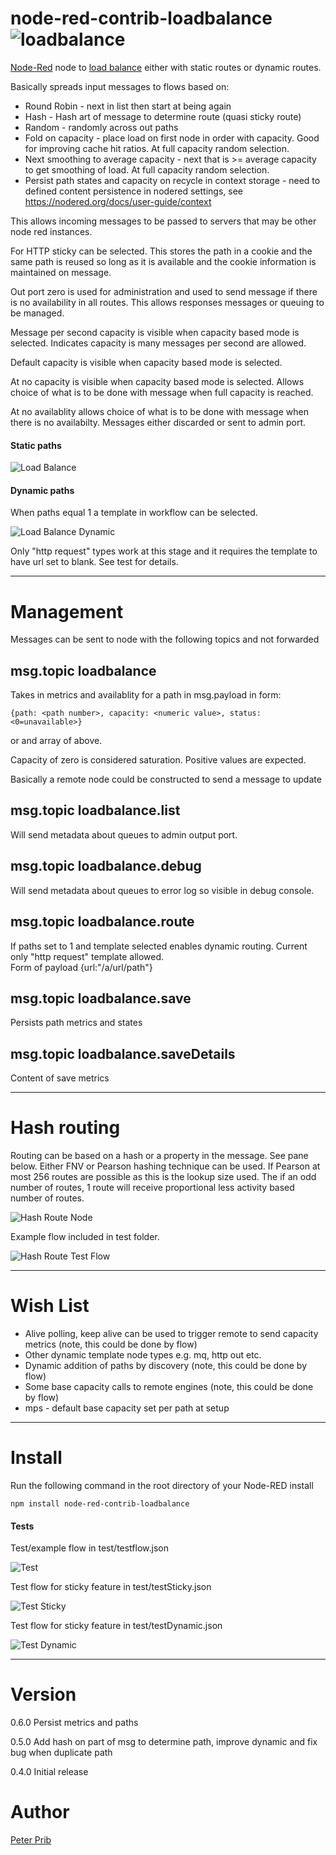 # node-red-contrib-loadbalance ![loadbalance](loadbalance/icons/icons8-multicast-80.png "Load Balance") 

[Node-Red][1] node to [load balance][2] either with static routes or dynamic routes.

Basically spreads input messages to flows based on:
* Round Robin - next in list then start at being again
* Hash - Hash art of message to determine route (quasi sticky route)
* Random - randomly across out paths
* Fold on capacity - place load on first node in order with capacity.  Good for improving cache hit ratios. At full capacity random selection.
* Next smoothing to average capacity - next that is >= average capacity to get smoothing of load. At full capacity random selection.
* Persist path states and capacity on recycle in context storage - need to defined content persistence in nodered settings, see https://nodered.org/docs/user-guide/context 

This allows incoming messages to be passed to servers that may be other node red instances.

For HTTP sticky can be selected.  This stores the path in a cookie and the same path is reused so long as it is available and the cookie information is maintained on message.

Out port zero is used for administration and used to send message if there is no availability in all routes.  This allows responses messages or queuing to be managed.

Message per second capacity is visible when capacity based mode is selected.  Indicates capacity is many messages per second are allowed.

Default capacity is visible when capacity based mode is selected.

At no capacity is visible when capacity based mode is selected. Allows choice of what is to be done with message when full capacity is reached.

At no availablity allows  choice of what is to be done with message when there is no availabilty.  Messages either discarded or sent to admin port.

#### Static paths

![Load Balance](documentation/loadbalance.JPG "Load Balance")

#### Dynamic paths
When paths equal 1 a template in workflow can be selected.

![Load Balance Dynamic](documentation/loadbalanceDynamic.JPG "Load Balance Dynamic")

Only "http request" types work at this stage and it requires the template to have url set to blank.
See test for details.

------------------------------------------------------------

# Management

Messages can be sent to node with the following topics and not forwarded 

## msg.topic loadbalance

Takes in metrics and availablity for a path in msg.payload in form:

	{path: <path number>, capacity: <numeric value>, status: <0=unavailable>} 

or and array of above.

Capacity of zero is considered saturation.  Positive values are expected.

Basically a remote node could be constructed to send a message to update 

## msg.topic loadbalance.list

Will send metadata about queues to admin output port.

## msg.topic loadbalance.debug

Will send metadata about queues to error log so visible in debug console.

## msg.topic loadbalance.route

If paths set to 1 and template selected enables dynamic routing.
Current only "http request" template allowed.  
Form of payload {url:"/a/url/path"}

## msg.topic loadbalance.save

Persists path metrics and states

## msg.topic loadbalance.saveDetails

Content of save metrics


------------------------------------------------------------

# Hash routing

Routing can be based on a hash or a property in the message.  See pane below.
Either FNV or Pearson hashing technique can be used.
If Pearson at most 256 routes are possible as this is the lookup size used.
The if an odd number of routes, 1 route will receive proportional less activity based number of routes. 

![Hash Route Node](documentation/hashRouteNode.jpg "Hash Route")

Example flow included in test folder.

![Hash Route Test Flow](documentation/hashRoute.jpg "Hash Route Test Flow")

------------------------------------------------------------

# Wish List

* Alive polling, keep alive can be used to trigger remote to send capacity metrics (note, this could be done by flow)
* Other dynamic template node types e.g. mq, http out etc.
* Dynamic addition of paths by discovery (note, this could be done by flow)
* Some base capacity calls to remote engines  (note, this could be done by flow)
* mps - default base capacity set per path at setup

------------------------------------------------------------

# Install

Run the following command in the root directory of your Node-RED install

    npm install node-red-contrib-loadbalance

#### Tests

Test/example flow in  test/testflow.json

![Test](documentation/test.JPG "Test flow")

Test flow for sticky feature in test/testSticky.json

![Test Sticky](documentation/testSticky.JPG "Test Sticky flow")

Test flow for sticky feature in test/testDynamic.json

![Test Dynamic](documentation/testDynamic.JPG "Test Dynamic flow")

------------------------------------------------------------

# Version

0.6.0 Persist metrics and paths

0.5.0 Add hash on part of msg to determine path, improve dynamic and fix bug when duplicate path 

0.4.0 Initial release

# Author
  
[Peter Prib][3] 


[1]: http://nodered.org "node-red home page"

[2]: https://www.npmjs.com/package/node-red-contrib-loadbalance "source code"

[3]: https://github.com/peterprib "base github"
